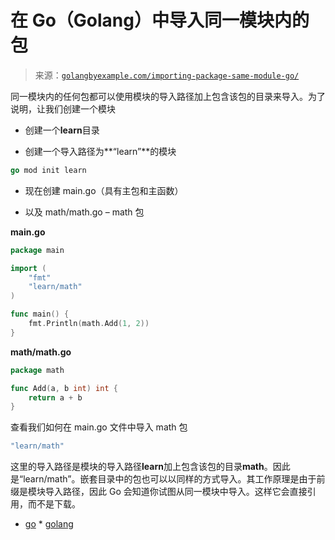 <!--yml

分类：未分类

日期：2024-10-13 06:29:32

-->

# 在 Go（Golang）中导入同一模块内的包

> 来源：[`golangbyexample.com/importing-package-same-module-go/`](https://golangbyexample.com/importing-package-same-module-go/)

同一模块内的任何包都可以使用模块的导入路径加上包含该包的目录来导入。为了说明，让我们创建一个模块

+   创建一个**learn**目录

+   创建一个导入路径为**“learn”**的模块

```go
go mod init learn
```

+   现在创建 main.go（具有主包和主函数）

+   以及 math/math.go – math 包

**main.go**

```go
package main

import (
	"fmt"
	"learn/math"
)

func main() {
	fmt.Println(math.Add(1, 2))
}
```

**math/math.go**

```go
package math

func Add(a, b int) int {
    return a + b
}
```

查看我们如何在 main.go 文件中导入 math 包

```go
"learn/math"
```

这里的导入路径是模块的导入路径**learn**加上包含该包的目录**math**。因此是“learn/math”。嵌套目录中的包也可以以同样的方式导入。其工作原理是由于前缀是模块导入路径，因此 Go 会知道你试图从同一模块中导入。这样它会直接引用，而不是下载。

+   [go](https://golangbyexample.com/tag/go/) *   [golang](https://golangbyexample.com/tag/golang/)
